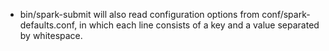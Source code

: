 - bin/spark-submit will also read configuration options from conf/spark-defaults.conf, in which each line consists of a key and a value separated by whitespace. 